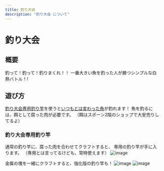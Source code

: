 ```yaml
---
title: 釣り大会
description: "釣り大会 について"
---
```


# 釣り大会

## 概要

釣って！釣って！釣りまくれ！！
一番大きい魚を釣った人が勝つシンプルな白熱バトル！!

## 遊び方

[釣り大会専用釣り竿](/item/fishrod)を使うと[いつもとは変わった魚](/item/addfish)が釣れます！
魚を釣るには、餌として腐った肉が必要です。
（餌はスポーン2階のショップで大安売りしてるよ）

### 釣り大会専用釣り竿

通常の釣り竿に、腐った肉を合わせてクラフトすると、
専用の釣り竿が手に入ります。
（専用とは言ってるけども、常時使えます）
![image](https://user-images.githubusercontent.com/64903817/118066960-9214a100-b3da-11eb-8f65-83b9da2f30f6.png)

金属の塊を一緒にクラフトすると、強化版の釣り竿も！
![image](https://user-images.githubusercontent.com/64903817/118066991-a35dad80-b3da-11eb-9e77-713344d952b1.png)
![image](https://user-images.githubusercontent.com/64903817/118066997-a6f13480-b3da-11eb-8e96-679cb4a820e9.png)
